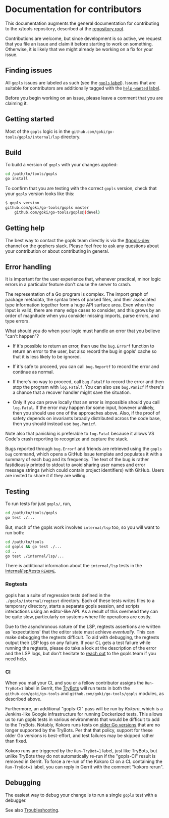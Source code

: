 # Documentation for contributors

This documentation augments the general documentation for contributing to the
x/tools repository, described at the [repository root](../../CONTRIBUTING.md).

Contributions are welcome, but since development is so active, we request that
you file an issue and claim it before starting to work on something. Otherwise,
it is likely that we might already be working on a fix for your issue.

## Finding issues

All `gopls` issues are labeled as such (see the [`gopls` label][issue-gopls]).
Issues that are suitable for contributors are additionally tagged with the
[`help-wanted` label][issue-wanted].

Before you begin working on an issue, please leave a comment that you are
claiming it.

## Getting started

Most of the `gopls` logic is in the `github.com/goki/go-tools/gopls/internal/lsp`
directory.

## Build

To build a version of `gopls` with your changes applied:

```bash
cd /path/to/tools/gopls
go install
```

To confirm that you are testing with the correct `gopls` version, check that
your `gopls` version looks like this:

```bash
$ gopls version
github.com/goki/go-tools/gopls master
    github.com/goki/go-tools/gopls@(devel)
```

## Getting help

The best way to contact the gopls team directly is via the
[#gopls-dev](https://app.slack.com/client/T029RQSE6/CRWSN9NCD) channel on the
gophers slack. Please feel free to ask any questions about your contribution or
about contributing in general.


## Error handling

It is important for the user experience that, whenever practical,
minor logic errors in a particular feature don't cause the server to
crash.

The representation of a Go program is complex. The import graph of
package metadata, the syntax trees of parsed files, and their
associated type information together form a huge API surface area.
Even when the input is valid, there are many edge cases to consider,
and this grows by an order of magnitude when you consider missing
imports, parse errors, and type errors.

What should you do when your logic must handle an error that you
believe "can't happen"?

- If it's possible to return an error, then use the `bug.Errorf`
  function to return an error to the user, but also record the bug in
  gopls' cache so that it is less likely to be ignored.

- If it's safe to proceed, you can call `bug.Reportf` to record the
  error and continue as normal.

- If there's no way to proceed, call `bug.Fatalf` to record the error
  and then stop the program with `log.Fatalf`. You can also use
  `bug.Panicf` if there's a chance that a recover handler might save
  the situation.

- Only if you can prove locally that an error is impossible should you
  call `log.Fatal`. If the error may happen for some input, however
  unlikely, then you should use one of the approaches above. Also, if
  the proof of safety depends on invariants broadly distributed across
  the code base, then you should instead use `bug.Panicf`.

Note also that panicking is preferable to `log.Fatal` because it
allows VS Code's crash reporting to recognize and capture the stack.

Bugs reported through `bug.Errorf` and friends are retrieved using the
`gopls bug` command, which opens a GitHub Issue template and populates
it with a summary of each bug and its frequency.
The text of the bug is rather fastidiously printed to stdout to avoid
sharing user names and error message strings (which could contain
project identifiers) with GitHub.
Users are invited to share it if they are willing.

## Testing

To run tests for just `gopls/`, run,

```bash
cd /path/to/tools/gopls
go test ./...
```

But, much of the gopls work involves `internal/lsp` too, so you will want to
run both:

```bash
cd /path/to/tools
cd gopls && go test ./...
cd ..
go test ./internal/lsp/...
```

There is additional information about the `internal/lsp` tests in the
[internal/lsp/tests `README`](https://github.com/golang/tools/blob/master/internal/lsp/tests/README.md).

### Regtests

gopls has a suite of regression tests defined in the `./gopls/internal/regtest`
directory. Each of these tests writes files to a temporary directory, starts a
separate gopls session, and scripts interactions using an editor-like API. As a
result of this overhead they can be quite slow, particularly on systems where
file operations are costly.

Due to the asynchronous nature of the LSP, regtests assertions are written
as 'expectations' that the editor state must achieve _eventually_. This can
make debugging the regtests difficult. To aid with debugging, the regtests
output their LSP logs on any failure. If your CL gets a test failure while
running the regtests, please do take a look at the description of the error and
the LSP logs, but don't hesitate to [reach out](#getting-help) to the gopls
team if you need help.

### CI

When you mail your CL and you or a fellow contributor assigns the
`Run-TryBot=1` label in Gerrit, the
[TryBots](https://golang.org/doc/contribute.html#trybots) will run tests in
both the `github.com/goki/go-tools` and `github.com/goki/go-tools/gopls` modules, as
described above.

Furthermore, an additional "gopls-CI" pass will be run by _Kokoro_, which is a
Jenkins-like Google infrastructure for running Dockerized tests. This allows us
to run gopls tests in various environments that would be difficult to add to
the TryBots. Notably, Kokoro runs tests on
[older Go versions](../README.md#supported-go-versions) that are no longer supported
by the TryBots. Per that that policy, support for these older Go versions is
best-effort, and test failures may be skipped rather than fixed.

Kokoro runs are triggered by the `Run-TryBot=1` label, just like TryBots, but
unlike TryBots they do not automatically re-run if the "gopls-CI" result is
removed in Gerrit. To force a re-run of the Kokoro CI on a CL containing the
`Run-TryBot=1` label, you can reply in Gerrit with the comment "kokoro rerun".

## Debugging

The easiest way to debug your change is to run a single `gopls` test with a
debugger.

See also [Troubleshooting](troubleshooting.md#troubleshooting).

<!--TODO(rstambler): Add more details about the debug server and viewing
telemetry.-->

[issue-gopls]: https://github.com/golang/go/issues?utf8=%E2%9C%93&q=is%3Aissue+is%3Aopen+label%3Agopls "gopls issues"
[issue-wanted]: https://github.com/golang/go/issues?utf8=✓&q=is%3Aissue+is%3Aopen+label%3Agopls+label%3A"help+wanted" "help wanted"
